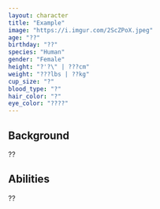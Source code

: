 ```yaml
---
layout: character
title: "Example"
image: "https://i.imgur.com/2ScZPoX.jpeg"
age: "??"
birthday: "??"
species: "Human"
gender: "Female"
height: "?'?\" | ???cm"
weight: "???lbs | ??kg"
cup_size: "?"
blood_type: "?"
hair_color: "?"
eye_color: "????"
---
```


## Background

??

## Abilities

??
